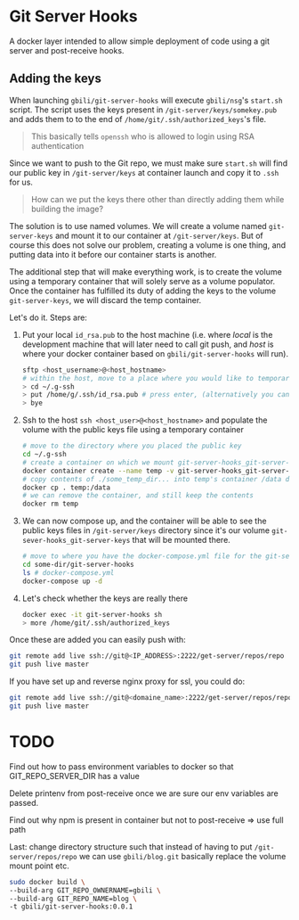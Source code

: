 # Git Server Hooks

A docker layer intended to allow simple deployment of code using a git server and post-receive hooks.

## Adding the keys

When launching `gbili/git-server-hooks` will execute `gbili/nsg`'s `start.sh` script. The script uses the keys present in `/git-server/keys/somekey.pub` and adds them to to the end of `/home/git/.ssh/authorized_keys`'s file.

> This basically tells `openssh` who is allowed to login using RSA authentication

Since we want to push to the Git repo, we must make sure `start.sh` will find our public key in `/git-server/keys` at container launch and copy it to `.ssh` for us.

> How can we put the keys there other than directly adding them while building the image?

The solution is to use named volumes. We will create a volume named `git-server-keys` and mount it to our container at `/git-server/keys`. But of course this does not solve our problem, creating a volume is one thing, and putting data into it before our container starts is another.

The additional step that will make everything work, is to create the volume using a temporary container that will solely serve as a volume populator. Once the container has fulfilled its duty of adding the keys to the volume `git-server-keys`, we will discard the temp container.

Let's do it. Steps are:

1. Put your local `id_rsa.pub` to the host machine (i.e. where _local_ is the development machine that will later need to call git push, and _host_ is where your docker container based on `gbili/git-server-hooks` will run).

   ```sh
   sftp <host_username>@<host_hostname>
   # within the host, move to a place where you would like to temporarily store your local public keys
   > cd ~/.g-ssh
   > put /home/g/.ssh/id_rsa.pub # press enter, (alternatively you can drag the local file to get the path)
   > bye
   ```

2. Ssh to the host `ssh <host_user>@<host_hostname>` and populate the volume with the public keys file using a temporary container

   ```sh
   # move to the directory where you placed the public key
   cd ~/.g-ssh
   # create a container on which we mount git-server-hooks_git-server-keys at /data
   docker container create --name temp -v git-server-hooks_git-server-keys:/data busybox
   # copy contents of ./some_temp_dir... into temp's container /data dir
   docker cp . temp:/data
   # we can remove the container, and still keep the contents
   docker rm temp
   ```

3. We can now compose up, and the container will be able to see the public keys files in `/git-server/keys` directory since it's our volume `git-sever-hooks_git-server-keys` that will be mounted there.

   ```bash
   # move to where you have the docker-compose.yml file for the git-server-hooks
   cd some-dir/git-server-hooks
   ls # docker-compose.yml
   docker-compose up -d
   ```

4. Let's check whether the keys are really there

   ```bash
   docker exec -it git-server-hooks sh
   > more /home/git/.ssh/authorized_keys
   ```

Once these are added you can easily push with:

```bash
git remote add live ssh://git@<IP_ADDRESS>:2222/get-server/repos/repo
git push live master
```

If you have set up and reverse nginx proxy for ssl, you could do:

```bash
git remote add live ssh://git@<domaine_name>:2222/get-server/repos/repo
git push live master
```

# TODO

Find out how to pass environment variables to docker so that GIT_REPO_SERVER_DIR has a value

Delete printenv from post-receive once we are sure our env variables are passed.

Find out why npm is present in container but not to post-receive => use full path

Last: change directory structure such that instead of having to put `/git-server/repos/repo` we can use `gbili/blog.git` basically replace the volume mount point etc.

```sh
sudo docker build \
--build-arg GIT_REPO_OWNERNAME=gbili \
--build-arg GIT_REPO_NAME=blog \
-t gbili/git-server-hooks:0.0.1
```
